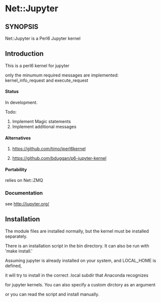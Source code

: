 # Net::Jupyter

## SYNOPSIS

Net::Jupyter is a Perl6 Jupyter kernel

## Introduction

  This is a perl6 kernel for jupyter

  only the minumum required messages are implemented: kernel_info_request and execute_request

#### Status

  In development.

  Todo:
  1. Implement Magic statements
  2. Implement additional messages


#### Alternatives

  1. https://github.com/timo/iperl6kernel

  2. https://github.com/bduggan/p6-jupyter-kernel


#### Portability
  relies on Net::ZMQ


### Documentation

  see http://jupyter.org/

## Installation

  The module files are installed normally, but the kernel must be installed separately.

  There is an installation script in the bin directory. It can also be run with 'make install.'

  Assuming jupyter is already installed on your system, and  LOCAL_HOME is defined,

  it will try to install in the correct .local subdir that Anaconda recognizes

  for jupyter kernels.  You can also specify a custom dirctory as an argument

  or you can read the script and install manually.
